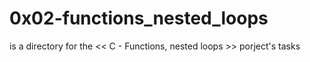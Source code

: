 # 0x02-functions_nested_loops
is a directory for the << C - Functions, nested loops >> porject's tasks
